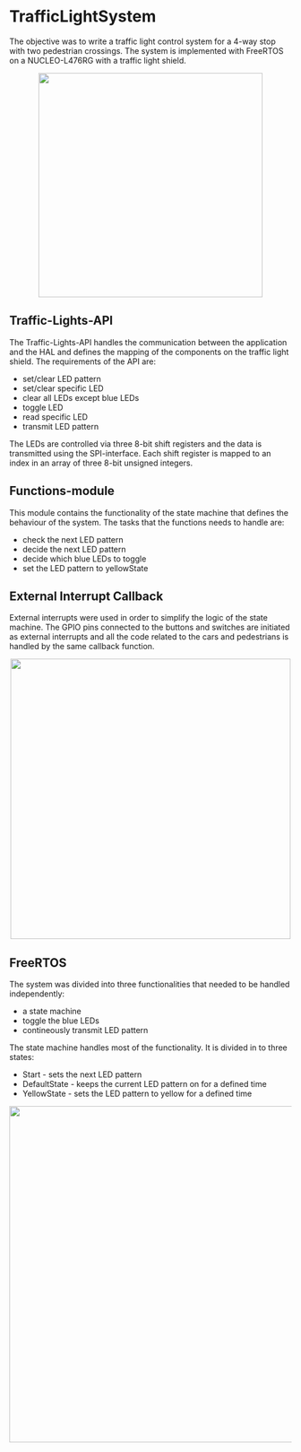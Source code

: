 # TrafficLightSystem
The objective was to write a traffic light control system for a 4-way stop 
with two pedestrian crossings. The system is implemented with FreeRTOS on a 
NUCLEO-L476RG with a traffic light shield.

<p align="center">
  <img src="https://user-images.githubusercontent.com/84048902/219415244-5f02771e-b9cc-4208-873b-b8218f1b7cb7.png"
height="400" />
</p>


## Traffic-Lights-API
The Traffic-Lights-API handles the communication between the application 
and the HAL and defines the mapping of the components on the traffic light shield. 
The requirements of the API are:
- set/clear LED pattern
- set/clear specific LED
- clear all LEDs except blue LEDs
- toggle LED
- read specific LED
- transmit LED pattern

The LEDs are controlled via three 8-bit shift registers and the data is 
transmitted using the SPI-interface. Each shift register is mapped
to an index in an array of three 8-bit unsigned integers.

## Functions-module
This module contains the functionality of the state machine that
defines the behaviour of the system. The tasks that the functions
needs to handle are:
- check the next LED pattern
- decide the next LED pattern
- decide which blue LEDs to toggle
- set the LED pattern to yellowState

## External Interrupt Callback
External interrupts were used in order to simplify the logic of the
state machine. The GPIO pins connected to the buttons and switches are 
initiated as external interrupts and all the code related to the cars and pedestrians is
handled by the same callback function.
<p align="center">
  <img src= "https://user-images.githubusercontent.com/84048902/219875067-b4569188-017b-44f7-9052-f8bdf16611c4.png"
   height="500" />
</p>

## FreeRTOS
The system was divided into three functionalities that needed to be
handled independently:
- a state machine
- toggle the blue LEDs
- contineously transmit LED pattern

The state machine handles most of the functionality. It is divided
in to three states:
- Start - sets the next LED pattern
- DefaultState - keeps the current LED pattern on for a defined time
- YellowState - sets the LED pattern to yellow for a defined time


<p align="center">
  <img src="https://user-images.githubusercontent.com/84048902/219417126-796bb143-3587-4977-af61-eae045868214.jpg"
height="600" />
</p>
